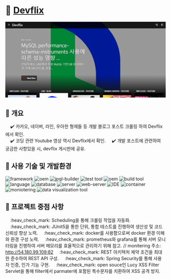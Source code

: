 # :rainbow: [Devflix](https://devflix.kr/)

![devflix](./dev-flix.png)

## :pushpin: 개요

&nbsp;&nbsp;&nbsp;&nbsp;:heavy_check_mark: 카카오, 네이버, 라인, 우아한 형제들 등 개발 블로그 포스트 크롤링 하여 Devflix에서 확인.    
&nbsp;&nbsp;&nbsp;&nbsp;:heavy_check_mark: 코딩 관련 Youtube 영상 역시 Devflix에서 확인.
&nbsp;&nbsp;&nbsp;&nbsp;:heavy_check_mark: 개발 포스트에 관련하여 궁금한 사항있을 시, devflix 게시판에 공유.



## :pushpin: 사용 기술 및 개발환경

![framework](https://img.shields.io/badge/spring%20boot-2.2.2-yellowgreen) ![oem](https://img.shields.io/badge/spring%20data%20jpa-2.2.2-yellow) ![jpql-builder](https://img.shields.io/badge/queryDSL-4.2.2-blue) ![test tool](https://img.shields.io/badge/JUnit-5-green) ![oem](https://img.shields.io/badge/lucy%20xss%20servlet-2.0.0-green) ![build tool](https://img.shields.io/badge/gardle-6.6.1-blue) ![language](https://img.shields.io/badge/java-open--jdk--8-orange) ![database](https://img.shields.io/badge/postgreSQL-11.10-blue) ![server](https://img.shields.io/badge/ubuntu-20.04.1-important) ![web-server](https://img.shields.io/badge/nginx-1.18.0-green) ![IDE](https://img.shields.io/badge/inteliJ-3.2-blueviolet) ![container](https://img.shields.io/badge/docker-latest-lightgray) ![moniotering](https://img.shields.io/badge/prometheus-latest-lightgray) ![data visualization tool](https://img.shields.io/badge/grafana-latest-lightgray)


## :pushpin: 프로젝트 중점 사항

&nbsp;&nbsp;&nbsp;&nbsp;:heav_check_mark: Scheduling을 통해 크롤링 작업을 자동화.
&nbsp;&nbsp;&nbsp;&nbsp;:heav_check_mark: JUnit5을 통한 단위, 통합 테스트를 진행하여 생산성 및 코드 신뢰성 향상 노력.
&nbsp;&nbsp;&nbsp;&nbsp;:heav_check_mark: docker를 사용함으로써 docker 환경 이해와 환경 구성 노력.
&nbsp;&nbsp;&nbsp;&nbsp;:heav_check_mark: prometheus와 grafana를 통해 서버 모니터링을 진행하여 서버 메모리를 효율적으로 관리하기 위해 참고. // monitering 주소: http://54.180.99.109:82
&nbsp;&nbsp;&nbsp;&nbsp;:heav_check_mark: REST 아키텍처 제약 조건을 최대한 준수하여 REST API 구성.
&nbsp;&nbsp;&nbsp;&nbsp;:heav_check_mark: Spring Security를 통해 사용자 인증, 인가 기능 구현.
&nbsp;&nbsp;&nbsp;&nbsp;:heav_check_mark: open souce인 Lucy XSS Filter Servlet을 통해 filter에서 parmater에 포함된 특수문자를 치환하여 XSS 공격 방지.



    
    
    





